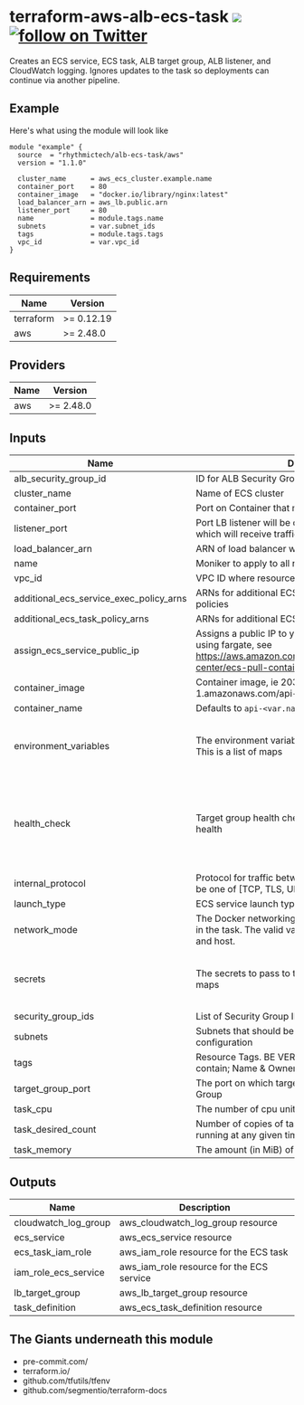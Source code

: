 # terraform-aws-alb-ecs-task [![](https://github.com/rhythmictech/terraform-aws-alb-ecs-task/workflows/pre-commit-check/badge.svg)](https://github.com/rhythmictech/terraform-aws-alb-ecs-task/actions) <a href="https://twitter.com/intent/follow?screen_name=RhythmicTech"><img src="https://img.shields.io/twitter/follow/RhythmicTech?style=social&logo=RhythmicTech" alt="follow on Twitter"></a>
Creates an ECS service, ECS task, ALB target group, ALB listener, and CloudWatch logging. Ignores updates to the task so deployments can continue via another pipeline.

## Example
Here's what using the module will look like
```hcl
module "example" {
  source  = "rhythmictech/alb-ecs-task/aws"
  version = "1.1.0"

  cluster_name      = aws_ecs_cluster.example.name
  container_port    = 80
  container_image   = "docker.io/library/nginx:latest"
  load_balancer_arn = aws_lb.public.arn
  listener_port     = 80
  name              = module.tags.name
  subnets           = var.subnet_ids
  tags              = module.tags.tags
  vpc_id            = var.vpc_id
}
```

<!-- BEGINNING OF PRE-COMMIT-TERRAFORM DOCS HOOK -->
## Requirements

| Name | Version |
|------|---------|
| terraform | >= 0.12.19 |
| aws | >= 2.48.0 |

## Providers

| Name | Version |
|------|---------|
| aws | >= 2.48.0 |

## Inputs

| Name | Description | Type | Default | Required |
|------|-------------|------|---------|:--------:|
| alb\_security\_group\_id | ID for ALB Security Group | `string` | n/a | yes |
| cluster\_name | Name of ECS cluster | `string` | n/a | yes |
| container\_port | Port on Container that main process is listening on | `number` | n/a | yes |
| listener\_port | Port LB listener will be created on & external port which will receive traffic | `number` | n/a | yes |
| load\_balancer\_arn | ARN of load balancer which API will be attached to | `string` | n/a | yes |
| name | Moniker to apply to all resources in module | `string` | n/a | yes |
| vpc\_id | VPC ID where resources will be created | `string` | n/a | yes |
| additional\_ecs\_service\_exec\_policy\_arns | ARNs for additional ECS Service Execution Role policies | `list(string)` | `[]` | no |
| additional\_ecs\_task\_policy\_arns | ARNs for additional ECS task policies | `list(string)` | `[]` | no |
| assign\_ecs\_service\_public\_ip | Assigns a public IP to your ECS service. Set true if using fargate, see https://aws.amazon.com/premiumsupport/knowledge-center/ecs-pull-container-api-error-ecr/ | `bool` | `false` | no |
| container\_image | Container image, ie 203583890406.dkr.ecr.us-west-1.amazonaws.com/api-integrations:git-34752db | `string` | `"busybox"` | no |
| container\_name | Defaults to `api-<var.name>` | `string` | `null` | no |
| environment\_variables | The environment variables to pass to the container. This is a list of maps | <pre>list(object({<br>    name  = string<br>    value = string<br>  }))</pre> | `null` | no |
| health\_check | Target group health check, for LB to assess service health | <pre>object({<br>    port                = string<br>    protocol            = string<br>    healthy_threshold   = number<br>    unhealthy_threshold = number<br>    interval            = number<br>  })</pre> | <pre>{<br>  "healthy_threshold": 3,<br>  "interval": 30,<br>  "port": "traffic-port",<br>  "protocol": "HTTP",<br>  "unhealthy_threshold": 3<br>}</pre> | no |
| internal\_protocol | Protocol for traffic between the ALB and ECS. Should be one of [TCP, TLS, UDP, TCP\_UDP, HTTP, HTTPS] | `string` | `"HTTP"` | no |
| launch\_type | ECS service launch type: FARGATE \| EC2 | `string` | `"FARGATE"` | no |
| network\_mode | The Docker networking mode to use for the containers in the task. The valid values are none, bridge, awsvpc, and host. | `string` | `"awsvpc"` | no |
| secrets | The secrets to pass to the container. This is a list of maps | <pre>list(object({<br>    name      = string<br>    valueFrom = string<br>  }))</pre> | `null` | no |
| security\_group\_ids | List of Security Group IDs to apply to the ECS Service | `list(string)` | `[]` | no |
| subnets | Subnets that should be added to ECS service network configuration | `list(string)` | `[]` | no |
| tags | Resource Tags. BE VERBOSE. Should AT MINIMIUM contain; Name & Owner | `map(string)` | `{}` | no |
| target\_group\_port | The port on which targets receive traffic on the Target Group | `number` | `80` | no |
| task\_cpu | The number of cpu units used by the task. | `number` | `1024` | no |
| task\_desired\_count | Number of copies of task definition that should be running at any given time | `number` | `1` | no |
| task\_memory | The amount (in MiB) of memory used by the task. | `number` | `2048` | no |

## Outputs

| Name | Description |
|------|-------------|
| cloudwatch\_log\_group | aws\_cloudwatch\_log\_group resource |
| ecs\_service | aws\_ecs\_service resource |
| ecs\_task\_iam\_role | aws\_iam\_role resource for the ECS task |
| iam\_role\_ecs\_service | aws\_iam\_role resource for the ECS service |
| lb\_target\_group | aws\_lb\_target\_group resource |
| task\_definition | aws\_ecs\_task\_definition resource |

<!-- END OF PRE-COMMIT-TERRAFORM DOCS HOOK -->

## The Giants underneath this module
- pre-commit.com/
- terraform.io/
- github.com/tfutils/tfenv
- github.com/segmentio/terraform-docs
